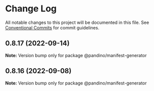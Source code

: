 # Change Log

All notable changes to this project will be documented in this file.
See [Conventional Commits](https://conventionalcommits.org) for commit guidelines.

## 0.8.17 (2022-09-14)

**Note:** Version bump only for package @pandino/manifest-generator

## 0.8.16 (2022-09-08)

**Note:** Version bump only for package @pandino/manifest-generator

